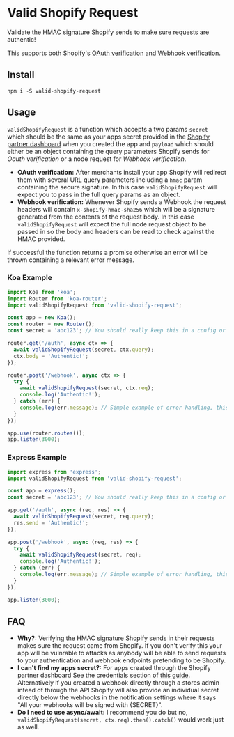 # Valid Shopify Request
Validate the HMAC signature Shopify sends to make sure requests are authentic!

This supports both Shopify's [OAuth verification](https://help.shopify.com/en/api/getting-started/authentication/oauth#verification) and [Webhook verification](https://help.shopify.com/en/api/getting-started/webhooks#verify-webhook).

## Install
```
npm i -S valid-shopify-request
```

## Usage

`validShopifyRequest` is a function which accepts a two params `secret` which should be the same as your apps secret provided in the [Shopify partner dashboard](https://help.shopify.com/en/api/getting-started/authentication/oauth#step-1-get-the-clients-credentials) when you created the app and `payload` which should either be an object containing the query parameters Shopify sends for *Oauth verification* or a node request for *Webhook verification*.

* **OAuth verification:** After merchants install your app Shopify will redirect them with several URL query parameters including a `hmac` param containing the secure signature. In this case `validShopifyRequest` will expect you to pass in the full query params as an object.
* **Webhook verification:** Whenever Shopify sends a Webhook the request headers will contain `x-shopify-hmac-sha256` which will be a signature generated from the contents of the request body. In this case `validShopifyRequest` will expect the full node request object to be passed in so the body and headers can be read to check against the HMAC provided.

If successful the function returns a promise otherwise an error will be thrown containing a relevant error message.

### Koa Example
```js
import Koa from 'koa';
import Router from 'koa-router';
import validShopifyRequest from 'valid-shopify-request';

const app = new Koa();
const router = new Router();
const secret = 'abc123'; // You should really keep this in a config or .env file

router.get('/auth', async ctx => {
  await validShopifyRequest(secret, ctx.query);
  ctx.body = 'Authentic!';
});

router.post('/webhook', async ctx => {
  try {
    await validShopifyRequest(secret, ctx.req);
    console.log('Authentic!');
  } catch (err) {
    console.log(err.message); // Simple example of error handling, this should really go in a log file or something
  }
});

app.use(router.routes());
app.listen(3000);
```

### Express Example
```js
import express from 'express';
import validShopifyRequest from 'valid-shopify-request';

const app = express();
const secret = 'abc123'; // You should really keep this in a config or .env file

app.get('/auth', async (req, res) => {
  await validShopifyRequest(secret, req.query);
  res.send = 'Authentic!';
});

app.post('/webhook', async (req, res) => {
  try {
    await validShopifyRequest(secret, req);
    console.log('Authentic!');
  } catch (err) {
    console.log(err.message); // Simple example of error handling, this should really go in a log file or something
  }
});

app.listen(3000);
```

## FAQ

* **Why?:** Verifying the HMAC signature Shopify sends in their requests makes sure the request came from Shopify. If you don't verify this your app will be vulnrable to attacks as anybody will be able to send requests to your authentication and webhook endpoints pretending to be Shopify.
* **I can't find my apps secret?:** For apps created through the Shopify partner dashboard See the credentials section of [this guide](https://help.shopify.com/en/api/getting-started/authentication/oauth#step-1-get-the-clients-credentials). Alternatively if you created a webhook directly through a stores admin intead of through the API Shopify will also provide an individual secret directly below the webhooks in the notification settings where it says "All your webhooks will be signed with {SECRET}".
* **Do I need to use async/await:** I recommend you do but no, `validShopifyRequest(secret, ctx.req).then().catch()` would work just as well.